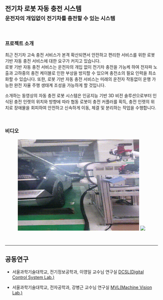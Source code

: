 ## 전기차 로봇 자동 충전 시스템 <br><sub>운전자의 개입없이 전기차를 충전할 수 있는 시스템 </sub>

</br>

### **프로젝트 소개** 
최근 전기차 고속 충전 서비스가 본격 확산되면서 안전하고 편리한 서비스를 위한 로봇 기반 자동 충전 서비스에 대한 요구가 커지고 있습니다.  
로봇 기반 자동 충전 서비스는 운전자의 개입 없이 전기차 충전을 가능케 하여 전자파 노출과 고하중의 충전 케이블로 인한 부상을 방지할 수 있으며 충전소의 필요 인력을 최소화할 수 있습니다. 
또한, 로봇 기반 자동 충전 서비스는 미래의 운전자 작동없이 운행 가능한 완전 자율 주행 생태계 조성을 가능하게 할 것입니다.

소개하는 동영상의 자동 충전 로봇 시스템은 인공지능 기반 3D 비전 솔루션으로부터 인식된 충전 인렛의 위치와 방향에 따라 협동 로봇이 충전 커플러를 획득,  충전 인렛의 위치로 장애물을 회피하여 안전하고 신속하게 이동, 체결 및 분리하는 작업을 수행합니다.  

</br>

### 비디오

<div align="center">

<a href="https://youtu.be/EJNUggFkkgU"> <img height="300" src="src/videoA.gif"/></a>
<a href="https://youtu.be/fJj9gMjqj5E"> <img height="300" src="src/videoB.gif"/></a>

</div>

</br>


___
## **공동연구**


- 서울과학기술대학교, 전기정보공학과, 이영일 교수님 연구실  [DCSL(Digital Control System Lab.)](http://mpc.seoultech.ac.kr/)  


- 서울과학기술대학교, 전자공학과, 강병근 교수님 연구실  [MVL(Machine Vision Lab.)](https://visionlab.seoultech.ac.kr/index.do)

